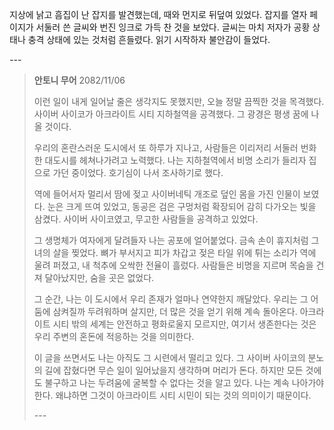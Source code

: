 지상에 낡고 흠집이 난 잡지를 발견했는데, 때와 먼지로 뒤덮여 있었다. 잡지를 열자 페이지가 서둘러 쓴 글씨와 번진 잉크로 가득 찬 것을 보았다. 글씨는 마치 저자가 공황 상태나 충격 상태에 있는 것처럼 흔들렸다. 읽기 시작하자 불안감이 들었다.

_---_

> **안토니 무어**
> 2082/11/06
>
> 이런 일이 내게 일어날 줄은 생각지도 못했지만, 오늘 정말 끔찍한 것을 목격했다. 사이버 사이코가 아크라이트 시티 지하철역을 공격했다. 그 광경은 평생 꿈에 나올 것이다.
>
> 우리의 혼란스러운 도시에서 또 하루가 지나고, 사람들은 이리저리 서둘러 번화한 대도시를 헤쳐나가려고 노력했다. 나는 지하철역에서 비명 소리가 들리자 집으로 가던 중이었다. 호기심이 나서 조사하기로 했다.
>
> 역에 들어서자 멀리서 땀에 젖고 사이버네틱 개조로 덮인 몸을 가진 인물이 보였다. 눈은 크게 뜨여 있었고, 동공은 검은 구멍처럼 확장되어 감히 다가오는 빛을 삼켰다. 사이버 사이코였고, 무고한 사람들을 공격하고 있었다.
>
> 그 생명체가 여자에게 달려들자 나는 공포에 얼어붙었다. 금속 손이 휴지처럼 그녀의 살을 찢었다. 뼈가 부서지고 피가 차갑고 젖은 타일 위에 튀는 소리가 역에 울려 퍼졌고, 내 척추에 오싹한 전율이 흘렀다. 사람들은 비명을 지르며 목숨을 건져 달아났지만, 숨을 곳은 없었다.
>
> 그 순간, 나는 이 도시에서 우리 존재가 얼마나 연약한지 깨달았다. 우리는 그 어둠에 삼켜질까 두려워하며 살지만, 더 많은 것을 얻기 위해 계속 돌아온다. 아크라이트 시티 밖의 세계는 안전하고 평화로울지 모르지만, 여기서 생존한다는 것은 우리 주변의 혼돈에 적응하는 것을 의미한다.
>
> 이 글을 쓰면서도 나는 아직도 그 시련에서 떨리고 있다. 그 사이버 사이코의 분노의 길에 잡혔다면 무슨 일이 일어났을지 생각하며 머리가 돈다. 하지만 모든 것에도 불구하고 나는 두려움에 굴복할 수 없다는 것을 알고 있다. 나는 계속 나아가야 한다. 왜냐하면 그것이 아크라이트 시티 시민이 되는 것의 의미이기 때문이다.
>
> _---_
